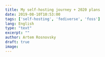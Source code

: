 ```yaml
---
title: My self-hosting journey + 2020 plans
date: 2019-08-10T10:53:00
tags: ['self-hosting', 'fediverse', 'foss']
lang: English
type: "text"
excerpt: ""
author: Artem Rosnovsky
draft: true
image: 
---
```

